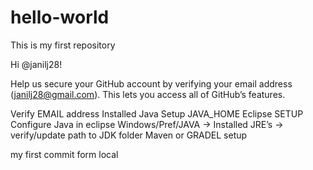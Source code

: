 # hello-world
This is my first repository 

Hi @janilj28!

Help us secure your GitHub account by verifying your email address (janilj28@gmail.com). This lets you access all of GitHub’s features.

Verify  EMAIL address
Installed Java
Setup JAVA_HOME
Eclipse SETUP
Configure Java in eclipse Windows/Pref/JAVA -> Installed JRE’s -> verify/update path to JDK folder
Maven or GRADEL setup

my first commit form local

